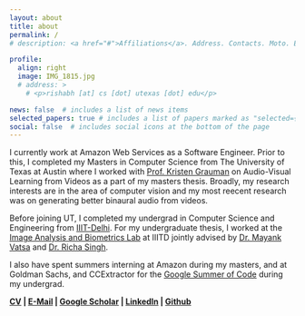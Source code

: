 ```yaml
---
layout: about
title: about
permalink: /
# description: <a href="#">Affiliations</a>. Address. Contacts. Moto. Etc.

profile:
  align: right
  image: IMG_1815.jpg
  # address: >
    # <p>rishabh [at] cs [dot] utexas [dot] edu</p>

news: false  # includes a list of news items
selected_papers: true # includes a list of papers marked as "selected={true}"
social: false  # includes social icons at the bottom of the page
---
```


I currently work at Amazon Web Services as a Software Engineer. Prior to this, I completed my Masters in Computer Science from The University of Texas at Austin where I worked with [Prof. Kristen Grauman](https://www.cs.utexas.edu/~grauman/) on Audio-Visual Learning from Videos as a part of my masters thesis. Broadly, my research interests are in the area of computer vision and my most reecent research was on generating better binaural audio from videos.

Before joining UT, I completed my undergrad in Computer Science and Engineering from [IIIT-Delhi](https://www.iiitd.ac.in/). For my undergraduate thesis, I worked at the [Image Analysis and Biometrics Lab](http://www.iab-rubric.org/) at IIITD jointly advised by [Dr. Mayank Vatsa](http://home.iitj.ac.in/~mvatsa/) and [Dr. Richa Singh](http://home.iitj.ac.in/~richa/).

I also have spent summers interning at Amazon during my masters, and at Goldman Sachs, and CCExtractor for the [Google Summer of Code](https://summerofcode.withgoogle.com/archive/2016/projects/5348332989841408/) during my undergrad.

**[CV](assets/pdf/Resume.pdf) \| [E-Mail](mailto:garg.rishabh22@gmail.com) \| [Google Scholar](https://scholar.google.com/citations?user=mnEnXDkAAAAJ&hl=en)   \| [LinkedIn](https://www.linkedin.com/in/rishabhgr/) \| [Github](https://github.com/bigharshrag)**
